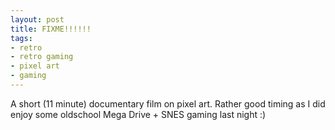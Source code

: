 ```yaml
---
layout: post
title: FIXME!!!!!!
tags:
- retro
- retro gaming
- pixel art
- gaming
---
```


A short (11 minute) documentary film on pixel art. Rather good timing as I did
enjoy some oldschool Mega Drive + SNES gaming last night :)
